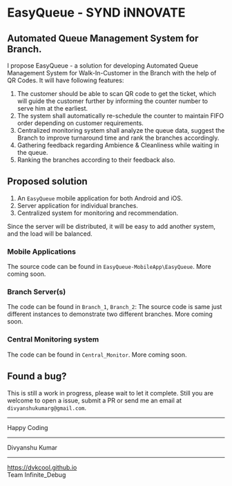 # EasyQueue - SYND iNNOVATE
## Automated Queue Management System for Branch.
I propose EasyQueue - a solution for developing Automated Queue Management System for Walk-In-Customer in the Branch with the help of  QR Codes. It will have following features:
1. The customer should be able to scan QR code to get the ticket, which will guide the customer further by informing the counter number to serve him at the earliest.
2. The system shall automatically re-schedule the counter to maintain FIFO order depending on customer requirements.
3. Centralized monitoring system shall analyze the queue data, suggest the Branch to improve turnaround time and rank the branches accordingly.
4. Gathering feedback regarding Ambience & Cleanliness while waiting in the queue.
5. Ranking the branches according to their feedback also.

## Proposed solution
1. An `EasyQueue` mobile application for both Android and iOS.
2. Server application for individual branches.
3. Centralized system for monitoring and recommendation.

Since the server will be distributed, it will be easy to add another system, and the load will be balanced.

### Mobile Applications
The source code can be found in `EasyQueue-MobileApp\EasyQueue`.
More coming soon.

### Branch Server(s)
The code can be found in `Branch_1`, `Branch_2`: The source code is same just different instances to demonstrate two different branches.
More coming soon.

### Central Monitoring system
The code can be found in `Central_Monitor`.
More coming soon.

## Found a bug?
This is still a work in progress, please wait to let it complete.
Still you are welcome to open a issue, submit a PR or send me an email at `divyanshukumarg@gmail.com`.
_______________________________
Happy Coding
_______________________________
Divyanshu Kumar
_______________________________
https://dvkcool.github.io
<br>
Team Infinite_Debug
